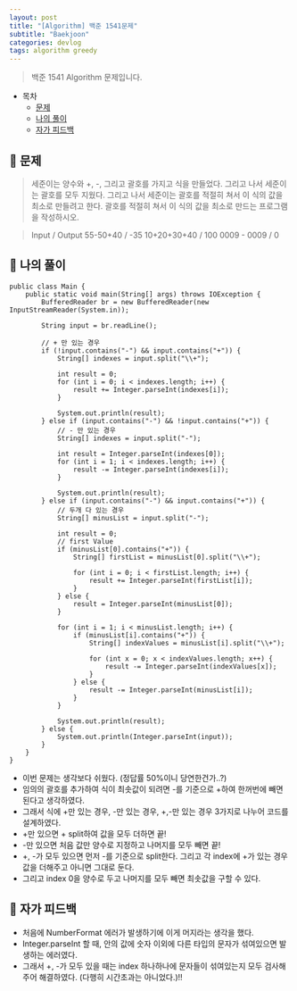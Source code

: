 ```yaml
---
layout: post
title: "[Algorithm] 백준 1541문제"
subtitle: "Baekjoon"
categories: devlog
tags: algorithm greedy
---
```


> 백준 1541 Algorithm 문제입니다.

<!---more--->

- 목차
  - [문제](#-문제)
  - [나의 풀이](#-나의-풀이)
  - [자가 피드백](#-자가-피드백)

## 📌 문제

> 세준이는 양수와 +, -, 그리고 괄호를 가지고 식을 만들었다. 그리고 나서 세준이는 괄호를 모두 지웠다.
> 그리고 나서 세준이는 괄호를 적절히 쳐서 이 식의 값을 최소로 만들려고 한다.
> 괄호를 적절히 쳐서 이 식의 값을 최소로 만드는 프로그램을 작성하시오.

> Input / Output
> 55-50+40 / -35
> 10+20+30+40 / 100
> 0009 - 0009 / 0

## 📌 나의 풀이

```
public class Main {
    public static void main(String[] args) throws IOException {
        BufferedReader br = new BufferedReader(new InputStreamReader(System.in));

        String input = br.readLine();

        // + 만 있는 경우
        if (!input.contains("-") && input.contains("+")) {
            String[] indexes = input.split("\\+");

            int result = 0;
            for (int i = 0; i < indexes.length; i++) {
                result += Integer.parseInt(indexes[i]);
            }

            System.out.println(result);
        } else if (input.contains("-") && !input.contains("+")) {
            // - 만 있는 경우
            String[] indexes = input.split("-");

            int result = Integer.parseInt(indexes[0]);
            for (int i = 1; i < indexes.length; i++) {
                result -= Integer.parseInt(indexes[i]);
            }

            System.out.println(result);
        } else if (input.contains("-") && input.contains("+")) {
            // 두개 다 있는 경우
            String[] minusList = input.split("-");

            int result = 0;
            // first Value
            if (minusList[0].contains("+")) {
                String[] firstList = minusList[0].split("\\+");

                for (int i = 0; i < firstList.length; i++) {
                    result += Integer.parseInt(firstList[i]);
                }
            } else {
                result = Integer.parseInt(minusList[0]);
            }

            for (int i = 1; i < minusList.length; i++) {
                if (minusList[i].contains("+")) {
                    String[] indexValues = minusList[i].split("\\+");

                    for (int x = 0; x < indexValues.length; x++) {
                        result -= Integer.parseInt(indexValues[x]);
                    }
                } else {
                    result -= Integer.parseInt(minusList[i]);
                }
            }

            System.out.println(result);
        } else {
            System.out.println(Integer.parseInt(input));
        }
    }
}

```

- 이번 문제는 생각보다 쉬웠다. (정답률 50%이니 당연한건가..?)
- 임의의 괄호를 추가하여 식이 최솟값이 되려면 -를 기준으로 +하여 한꺼번에 빼면 된다고 생각하였다.
- 그래서 식에 +만 있는 경우, -만 있는 경우, +,-만 있는 경우 3가지로 나누어 코드를 설계하였다.
- +만 있으면 + split하여 값을 모두 더하면 끝!
- -만 있으면 처음 값만 양수로 지정하고 나머지를 모두 빼면 끝!
- +, -가 모두 있으면 먼저 -를 기준으로 split한다. 그리고 각 index에 +가 있는 경우 값을 더해주고 아니면 그대로 둔다.
- 그리고 index 0을 양수로 두고 나머지를 모두 빼면 최솟값을 구할 수 있다.

## 📌 자가 피드백

- 처음에 NumberFormat 에러가 발생하기에 이게 머지라는 생각을 했다.
- Integer.parseInt 할 때, 안의 값에 숫자 이외에 다른 타입의 문자가 섞여있으면 발생하는 에러였다.
- 그래서 +, -가 모두 있을 때는 index 하나하나에 문자들이 섞여있는지 모두 검사해주어 해결하였다. (다행히 시간초과는 아니었다.)!!
